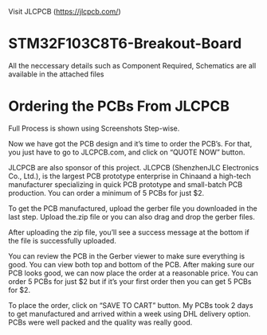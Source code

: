 Visit JLCPCB (https://jlcpcb.com/)

# STM32F103C8T6-Breakout-Board
All the neccessary details such as Component Required, Schematics are all available in the attached files

# Ordering the PCBs From JLCPCB
Full Process is shown using Screenshots Step-wise.

Now we have got the PCB design and it’s time to order the PCB’s. For that, you just have to go to JLCPCB.com, and click on “QUOTE NOW” button.

JLCPCB are also sponsor of this project. JLCPCB (ShenzhenJLC Electronics Co., Ltd.), is the largest PCB prototype enterprise in Chinaand a high-tech manufacturer specializing in quick PCB prototype and small-batch PCB production. You can order a minimum of 5 PCBs for just $2.

To get the PCB manufactured, upload the gerber file you downloaded in the last step. Upload the.zip file or you can also drag and drop the gerber files.

After uploading the zip file, you’ll see a success message at the bottom if the file is successfully uploaded.

You can review the PCB in the Gerber viewer to make sure everything is good. You can view both top and bottom of the PCB. After making sure our PCB looks good, we can now place the order at a reasonable price. You can order 5 PCBs for just $2 but if it’s your first order then you can get 5 PCBs for $2.

To place the order, click on “SAVE TO CART” button. My PCBs took 2 days to get manufactured and arrived within a week using DHL delivery option. PCBs were well packed and the quality was really good.
